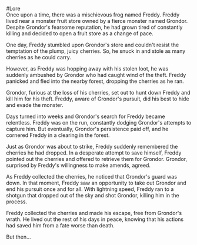 #Lore<br>
Once upon a time, there was a mischievous frog named Freddy. 
Freddy lived near a monster fruit store owned by a fierce monster named Grondor. 
Despite Grondor's fearsome reputation, he had grown tired of constantly killing and decided to open a fruit store as a change of pace.

One day, Freddy stumbled upon Grondor's store and couldn't resist the temptation of the plump, juicy cherries. 
So, he snuck in and stole as many cherries as he could carry.

However, as Freddy was hopping away with his stolen loot, he was suddenly ambushed by Grondor who had caught wind of the theft. 
Freddy panicked and fled into the nearby forest, dropping the cherries as he ran.

Grondor, furious at the loss of his cherries, set out to hunt down Freddy and kill him for his theft. 
Freddy, aware of Grondor's pursuit, did his best to hide and evade the monster.

Days turned into weeks and Grondor's search for Freddy became relentless. 
Freddy was on the run, constantly dodging Grondor's attempts to capture him. 
But eventually, Grondor's persistence paid off, and he cornered Freddy in a clearing in the forest.

Just as Grondor was about to strike, Freddy suddenly remembered the cherries he had dropped. 
In a desperate attempt to save himself, Freddy pointed out the cherries and offered to retrieve them for Grondor. 
Grondor, surprised by Freddy's willingness to make amends, agreed.

As Freddy collected the cherries, he noticed that Grondor's guard was down. 
In that moment, Freddy saw an opportunity to take out Grondor and end his pursuit once and for all. 
With lightning speed, Freddy ran to a shotgun that dropped out of the sky and shot Grondor, killing him in the process.

Freddy collected the cherries and made his escape, free from Grondor's wrath. 
He lived out the rest of his days in peace, knowing that his actions had saved him from a fate worse than death.

But then...
